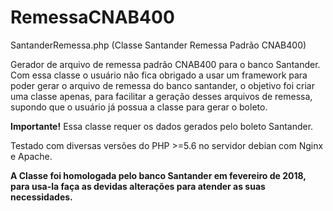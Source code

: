 # RemessaCNAB400

SantanderRemessa.php (Classe Santander Remessa Padrão CNAB400)

Gerador de arquivo de remessa padrão CNAB400 para o banco Santander.
Com essa classe o usuário não fica obrigado a usar um framework para poder gerar o arquivo de remessa do banco santander, o objetivo foi criar uma classe apenas, para facilitar a geração desses arquivos de remessa, supondo que o usuário já possua a classe para gerar o boleto. 

**Importante!** Essa classe requer os dados gerados pelo boleto Santander.

Testado com diversas versões do PHP >=5.6 no servidor debian com Nginx e Apache.

**A Classe foi homologada pelo banco Santander em fevereiro de 2018, para usa-la faça as devidas alterações para atender as suas necessidades.**
